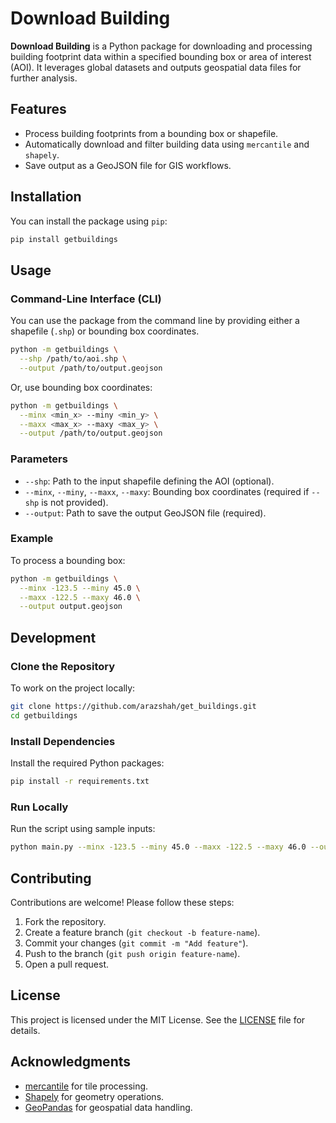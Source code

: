 # Download Building

**Download Building** is a Python package for downloading and processing building footprint data within a specified bounding box or area of interest (AOI). It leverages global datasets and outputs geospatial data files for further analysis.

## Features

- Process building footprints from a bounding box or shapefile.
- Automatically download and filter building data using `mercantile` and `shapely`.
- Save output as a GeoJSON file for GIS workflows.

## Installation

You can install the package using `pip`:

```bash
pip install getbuildings
```

## Usage

### Command-Line Interface (CLI)

You can use the package from the command line by providing either a shapefile (`.shp`) or bounding box coordinates.

```bash
python -m getbuildings \
  --shp /path/to/aoi.shp \
  --output /path/to/output.geojson
```

Or, use bounding box coordinates:

```bash
python -m getbuildings \
  --minx <min_x> --miny <min_y> \
  --maxx <max_x> --maxy <max_y> \
  --output /path/to/output.geojson
```

### Parameters

- `--shp`: Path to the input shapefile defining the AOI (optional).
- `--minx`, `--miny`, `--maxx`, `--maxy`: Bounding box coordinates (required if `--shp` is not provided).
- `--output`: Path to save the output GeoJSON file (required).

### Example

To process a bounding box:

```bash
python -m getbuildings \
  --minx -123.5 --miny 45.0 \
  --maxx -122.5 --maxy 46.0 \
  --output output.geojson
```

## Development

### Clone the Repository

To work on the project locally:

```bash
git clone https://github.com/arazshah/get_buildings.git
cd getbuildings
```

### Install Dependencies

Install the required Python packages:

```bash
pip install -r requirements.txt
```

### Run Locally

Run the script using sample inputs:

```bash
python main.py --minx -123.5 --miny 45.0 --maxx -122.5 --maxy 46.0 --output output.geojson
```

## Contributing

Contributions are welcome! Please follow these steps:

1. Fork the repository.
2. Create a feature branch (`git checkout -b feature-name`).
3. Commit your changes (`git commit -m "Add feature"`).
4. Push to the branch (`git push origin feature-name`).
5. Open a pull request.

## License

This project is licensed under the MIT License. See the [LICENSE](LICENSE) file for details.

## Acknowledgments

- [mercantile](https://github.com/mapbox/mercantile) for tile processing.
- [Shapely](https://shapely.readthedocs.io) for geometry operations.
- [GeoPandas](https://geopandas.org) for geospatial data handling.

